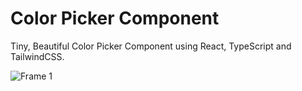# Color Picker Component
Tiny, Beautiful Color Picker Component using React, TypeScript and TailwindCSS.

![Frame 1](https://user-images.githubusercontent.com/38936315/203439948-387398b4-4a70-4b7e-9d44-f7bf5160db21.jpg)
